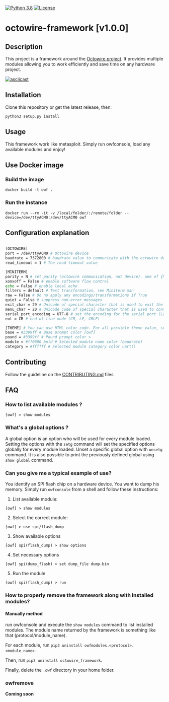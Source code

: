 [![Python 3.8](https://img.shields.io/badge/python-v3.7%7Cv3.8-blue.svg)](https://www.python.org/) [![License](https://img.shields.io/badge/license-GPLv3-important.svg)](LICENSE)

# octowire-framework [v1.0.0]

## Description

This project is a framework around the [Octowire project]().
It provides multiple modules allowing you to work efficiently and save time on any hardware project.

[![asciicast]()]()

## Installation

Clone this repository or get the latest release, then:

```
python3 setup.py install
```

## Usage

This framework work like metasploit. Simply run owfconsole, load any available modules and enjoy!

## Use Docker image

### Build the image

```
docker build -t owf .
```

### Run the instance

```
docker run --rm -it -v /local/folder/:/remote/folder --device=/dev/ttyACM0:/dev/ttyACM0 owf
```

## Configuration explanation

```bash

[OCTOWIRE]
port = /dev/ttyACM0 # Octowire device
baudrate = 7372800 # baudrate value to communicate with the octowire device
read_timeout = 1 # The read timeout value

[MINITERM]
parity = N # set parity (octowire communication, not device). one of {N, E, O, S, M}
xonxoff = False # enable software flow control
echo = False # enable local echo
filters = default # Text transformation, see Miniterm man
raw = False # Do no apply any encodings/transformations if True
quiet = False # suppress non-error messages
exit_char = 29 # Unicode of special character that is used to exit the application, default ctrl+] (29)
menu_char = 20 # Unicode code of special character that is used to control miniterm (menu), default ctrl+t (20)**
serial_port_encoding = UTF-8 # set the encoding for the serial port (Latin1, UTF-8, ...)
eol = CR # end of line mode (CR, LF, CRLF)

[THEME] # You can use HTML color code. For all possible theme value, see promp_toolkit manual https://python-prompt-toolkit.readthedocs.io/en/master/pages/advanced_topics/styling.html#style-strings
base = #3399ff # Base prompt color [owf]
pound = #3399ff # Pound prompt color >
module = #ff0000 bold # Selected module name color (baudrate)
category = #ffffff # Selected module category color uart()

```

## Contributing

Follow the guideline on the [CONTRIBUTING.md](CONTRIBUTING.md) files

## FAQ

### How to list available modules ?

``` [owf] > show modules ```

### What's a global options ?

A global option is an option who will be used for every module loaded.
Setting the options with the `setg` command will set the specified options globally for every module loaded.
Unset a specific global option with `unsetg` command.
It is also possible to print the previously defined global using `show global` command.

### Can you give me a typical example of use?

You identify an SPI flash chip on a hardware device. You want to dump his memory.
Simply run `owfconsole` from a shell and follow these instructions:

1. List available module:

```[owf] > show modules```

2. Select the correct module:

```[owf] > use spi/flash_dump```

3. Show available options

```[owf] spi(flash_dump) > show options```

4. Set necessary options

```[owf] spi(dump_flash) > set dump_file dump.bin```

5. Run the module

```[owf] spi(flash_dump) > run```

### How to properly remove the framework along with installed modules?

#### Manually method

run owfconsole and execute the `show modules` command to list installed modules.
The module name returned by the framework is something like that (protocol/module_name).

For each module, run `pip3 uninstall owfmodules.<protocol>.<module_name>`.

Then, run `pip3 uninstall octowire_framework`.

Finally, delete the `.owf` directory in your home folder.

### owfremove

**Coming soon**